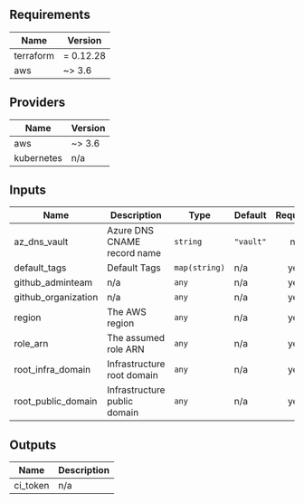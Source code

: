 ## Requirements

| Name | Version |
|------|---------|
| terraform | = 0.12.28 |
| aws | ~> 3.6 |

## Providers

| Name | Version |
|------|---------|
| aws | ~> 3.6 |
| kubernetes | n/a |

## Inputs

| Name | Description | Type | Default | Required |
|------|-------------|------|---------|:--------:|
| az\_dns\_vault | Azure DNS CNAME record name | `string` | `"vault"` | no |
| default\_tags | Default Tags | `map(string)` | n/a | yes |
| github\_adminteam | n/a | `any` | n/a | yes |
| github\_organization | n/a | `any` | n/a | yes |
| region | The AWS region | `any` | n/a | yes |
| role\_arn | The assumed role ARN | `any` | n/a | yes |
| root\_infra\_domain | Infrastructure root domain | `any` | n/a | yes |
| root\_public\_domain | Infrastructure public domain | `any` | n/a | yes |

## Outputs

| Name | Description |
|------|-------------|
| ci\_token | n/a |

